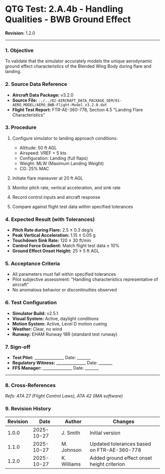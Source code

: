 # QTG Test: 2.A.4b - Handling Qualities - BWB Ground Effect
**Revision:** 1.2.0

---
### 1. Objective
To validate that the simulator accurately models the unique aerodynamic ground effect characteristics of the Blended Wing Body during flare and landing.

### 2. Source Data Reference
- **Aircraft Data Package:** v3.2.0
- **Source File:** `../../02-AIRCRAFT_DATA_PACKAGE_OEM/01-AERO_MODEL/AERO_BWB-Flight-Model_v3.2.0.dat`
- **Flight Test Report:** FTR-AE-360-778, Section 4.5 "Landing Flare Characteristics"

### 3. Procedure
1. Configure simulator to landing approach conditions:
   - Altitude: 50 ft AGL
   - Airspeed: VREF + 5 kts
   - Configuration: Landing (full flaps)
   - Weight: MLW (Maximum Landing Weight)
   - CG: 25% MAC

2. Initiate flare maneuver at 20 ft AGL
3. Monitor pitch rate, vertical acceleration, and sink rate
4. Record control inputs and aircraft response
5. Compare against flight test data within specified tolerances

### 4. Expected Result (with Tolerances)
- **Pitch Rate during Flare:** 2.5 ± 0.3 deg/s
- **Peak Vertical Acceleration:** 1.15 ± 0.05 g
- **Touchdown Sink Rate:** 120 ± 30 ft/min
- **Control Force Gradient:** Match flight test data ± 10%
- **Ground Effect Onset Height:** 25 ± 5 ft AGL

### 5. Acceptance Criteria
- All parameters must fall within specified tolerances
- Pilot subjective assessment: "Handling characteristics representative of aircraft"
- No anomalous behavior or discontinuities observed

### 6. Test Configuration
- **Simulator Build:** v2.5.1
- **Visual System:** Active, daylight conditions
- **Motion System:** Active, Level D motion cueing
- **Weather:** Clear, no wind
- **Runway:** EHAM Runway 18R (standard test runway)

### 7. Sign-off
- **Test Pilot:** _______________  Date: _______
- **Regulatory Witness:** _______________  Date: _______
- **FFS Manager:** _______________  Date: _______

---
### 8. Cross-References
*Refs: ATA 27 (Flight Control Laws), ATA 42 (IMA software)*

### 9. Revision History
| Revision | Date | Author | Changes |
|----------|------|--------|---------|
| 1.0.0 | 2025-10-27 | J. Smith | Initial version |
| 1.1.0 | 2025-10-27 | M. Johnson | Updated tolerances based on FTR-AE-360-778 |
| 1.2.0 | 2025-10-27 | K. Williams | Added ground effect onset height criterion |
